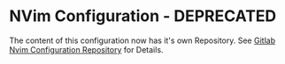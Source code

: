 # NVim Configuration - DEPRECATED

The content of this configuration now has it's own Repository.
See [Gitlab Nvim Configuration Repository](https://gitlab.com/jirgn/nvim) for Details.
